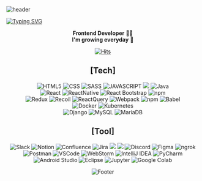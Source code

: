 ![header](https://capsule-render.vercel.app/api?type=waving&color=auto&height=180&section=header&text=Creative%20Voyager✈️%20Yang%20Hyein&fontSize=50&fontColor=#585858&font=Pacifico)

[![Typing SVG](https://readme-typing-svg.demolab.com?font=Pacifico&size=30&pause=1000&color=424242&center=true&random=false&width=800&height=150&lines=Hello%2C+I'm+HyeIn-Yang+%F0%9F%90%BE)](https://git.io/typing-svg)

<p align="center">
  <b>Frontend Developer</b> 👩‍💻 <br>
  <b>I'm growing everyday</b> 🌱
</p>

<div align="center">
  <a href="https://hits.seeyoufarm.com">
    <img src="https://hits.seeyoufarm.com/api/count/incr/badge.svg?url=https%3A%2F%2Fgithub.com%2Fhappynow7&count_bg=%237099E3&title_bg=%23555555&icon=&icon_color=%23E7E7E7&title=hits&edge_flat=false" alt="Hits">
  </a>
</div>

<div align="center">
<h2>[Tech]</h2>
<img alt="HTML5" src ="https://img.shields.io/badge/HTML5-E34F26.svg?&style=for-the-badge&logo=HTML5&logoColor=white"/>
  <img alt="CSS" src ="https://img.shields.io/badge/CSS3-1572B6.svg?&style=for-the-badge&logo=CSS3&logoColor=white"/>
    <img alt="SASS" src ="https://img.shields.io/badge/Sass-CC6699.svg?&style=for-the-badge&logo=Sass&logoColor=white"/>
  <img alt="JAVASCRIPT" src ="https://img.shields.io/badge/JavaScript-F7DF1E.svg?&style=for-the-badge&logo=JavaScript&logoColor=white"/>
<img src="https://img.shields.io/badge/Python-3776AB?style=for-the-badge&logo=Python&logoColor=white"/> 
<img alt="Java" src="https://img.shields.io/badge/Java-007396.svg?&style=for-the-badge&logo=java&logoColor=white"/>


  
  <br/>
  <img alt="React" src ="https://img.shields.io/badge/React-61DAFB?style=for-the-badge&logo=React&logoColor=black"/>
  <img alt="ReactNative" src ="https://img.shields.io/badge/React Native-61DAFB?style=for-the-badge&logo=React&logoColor=black"/>
  <img alt="React Bootstrap" src="https://img.shields.io/badge/React_Bootstrap-563D7C.svg?&style=for-the-badge&logo=react-bootstrap&logoColor=white"/>
  <img alt="npm" src="https://img.shields.io/badge/npm-CB3837.svg?&style=for-the-badge&logo=npm&logoColor=white"/>
  <br/>
  <img alt="Redux" src ="https://img.shields.io/badge/Redux-764ABC.svg?&style=for-the-badge&logo=Redux&logoColor=white"/>
  <img alt="Recoil" src ="https://img.shields.io/badge/Recoil-0075EB.svg?&style=for-the-badge&logo=Revolut&logoColor=white"/>
  <img alt="ReactQuery" src ="https://img.shields.io/badge/ReactQuery-FF4154.svg?&style=for-the-badge&logo=ReactQuery&logoColor=white"/>
  <img alt="Webpack" src ="https://img.shields.io/badge/Webpack-8DD6F9.svg?&style=for-the-badge&logo=Webpack&logoColor=white"/>
  <img alt="npm" src="https://img.shields.io/badge/npm-CB3837.svg?&style=for-the-badge&logo=npm&logoColor=white"/>
  <img alt="Babel" src ="https://img.shields.io/badge/Babel-F9DC3E.svg?&style=for-the-badge&logo=Babel&logoColor=white"/>
  <br/>
  <img alt="Docker" src ="https://img.shields.io/badge/Docker-2496ED.svg?&style=for-the-badge&logo=Docker&logoColor=white"/>
  <img alt="Kubernetes" src="https://img.shields.io/badge/Kubernetes-326CE5.svg?&style=for-the-badge&logo=kubernetes&logoColor=white"/>
<br/>
<img alt="Django" src="https://img.shields.io/badge/Django-092E20.svg?&style=for-the-badge&logo=django&logoColor=white"/>
<img alt="MySQL" src="https://img.shields.io/badge/MySQL-4479A1.svg?&style=for-the-badge&logo=mysql&logoColor=white"/>
<img alt="MariaDB" src="https://img.shields.io/badge/MariaDB-003545.svg?&style=for-the-badge&logo=mariadb&logoColor=white"/>
</div>  


<div align="center">
<h2>[Tool]</h2>
<img alt="Slack" src ="https://img.shields.io/badge/Slack-4A154B.svg?&style=for-the-badge&logo=Slack&logoColor=white"/>
  <img alt="Notion" src ="https://img.shields.io/badge/Notion-000000.svg?&style=for-the-badge&logo=Notion&logoColor=white"/>
  <img alt="Confluence" src="https://img.shields.io/badge/Confluence-172B4D.svg?&style=for-the-badge&logo=confluence&logoColor=white"/>
<img alt="Jira" src="https://img.shields.io/badge/Jira-0052CC.svg?&style=for-the-badge&logo=jira&logoColor=white"/>
<img src="https://img.shields.io/badge/git-F05032?style=for-the-badge&logo=git&logoColor=white"> 
<img src="https://img.shields.io/badge/github-181717?style=for-the-badge&logo=github&logoColor=white"> 
  <img alt="Discord" src="https://img.shields.io/badge/Discord-5865F2.svg?&style=for-the-badge&logo=discord&logoColor=white"/>
  <img alt="Figma" src ="https://img.shields.io/badge/Figma-F24E1E.svg?&style=for-the-badge&logo=Figma&logoColor=white"/>
   <img alt="ngrok" src="https://img.shields.io/badge/ngrok-1F1E37.svg?&style=for-the-badge&logo=ngrok&logoColor=white"/>
  <img alt="Postman" src ="https://img.shields.io/badge/PostMan-FF6C37.svg?&style=for-the-badge&logo=Postman&logoColor=white"/>
  <img alt="VSCode" src ="https://img.shields.io/badge/VSCODE-007ACC.svg?&style=for-the-badge&logo=VisualStudioCode&logoColor=white"/>
  <img alt="WebStorm" src="https://img.shields.io/badge/WebStorm-000000.svg?&style=for-the-badge&logo=webstorm&logoColor=white"/>
<img alt="IntelliJ IDEA" src="https://img.shields.io/badge/IntelliJ_IDEA-000000.svg?&style=for-the-badge&logo=intellij-idea&logoColor=white"/>
<img alt="PyCharm" src="https://img.shields.io/badge/PyCharm-000000.svg?&style=for-the-badge&logo=pycharm&logoColor=white"/>
<img alt="Android Studio" src="https://img.shields.io/badge/Android_Studio-3DDC84.svg?&style=for-the-badge&logo=android-studio&logoColor=white"/>
<img alt="Eclipse" src="https://img.shields.io/badge/Eclipse-2C2255.svg?&style=for-the-badge&logo=eclipse&logoColor=white"/>
<img alt="Jupyter" src="https://img.shields.io/badge/Jupyter-F37626.svg?&style=for-the-badge&logo=jupyter&logoColor=white"/>
<img alt="Google Colab" src="https://img.shields.io/badge/Google_Colab-F9AB00.svg?&style=for-the-badge&logo=google-colab&logoColor=white"/>


  

![Footer](https://capsule-render.vercel.app/api?type=waving&color=auto&height=100&section=footer)
